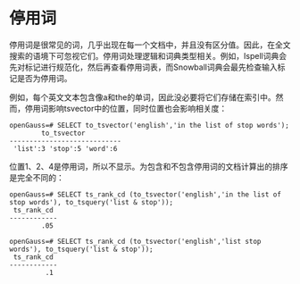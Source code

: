 # 停用词<a name="ZH-CN_TOPIC_0289900996"></a>

停用词是很常见的词，几乎出现在每一个文档中，并且没有区分值。因此，在全文搜索的语境下可忽视它们。停用词处理逻辑和词典类型相关。例如，Ispell词典会先对标记进行规范化，然后再查看停用词表，而Snowball词典会最先检查输入标记是否为停用词。

例如，每个英文文本包含像a和the的单词，因此没必要将它们存储在索引中。然而，停用词影响tsvector中的位置，同时位置也会影响相关度：

```
openGauss=# SELECT to_tsvector('english','in the list of stop words');
        to_tsvector
----------------------------
 'list':3 'stop':5 'word':6
```

位置1、2、4是停用词，所以不显示。为包含和不包含停用词的文档计算出的排序是完全不同的：

```
openGauss=# SELECT ts_rank_cd (to_tsvector('english','in the list of stop words'), to_tsquery('list & stop'));
 ts_rank_cd
------------
        .05

openGauss=# SELECT ts_rank_cd (to_tsvector('english','list stop words'), to_tsquery('list & stop'));
 ts_rank_cd
------------
         .1
```

